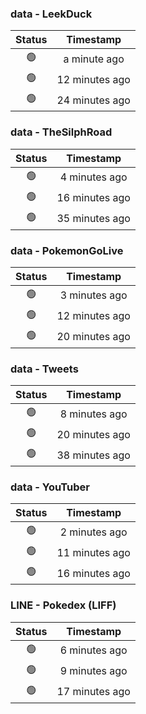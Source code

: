 ### data - LeekDuck
| Status | Timestamp |
|:------:|:---------:|
| 🟢 | a minute ago |
| 🟢 | 12 minutes ago |
| 🟢 | 24 minutes ago |

### data - TheSilphRoad
| Status | Timestamp |
|:------:|:---------:|
| 🟢 | 4 minutes ago |
| 🟢 | 16 minutes ago |
| 🟢 | 35 minutes ago |

### data - PokemonGoLive
| Status | Timestamp |
|:------:|:---------:|
| 🟢 | 3 minutes ago |
| 🟢 | 12 minutes ago |
| 🟢 | 20 minutes ago |

### data - Tweets
| Status | Timestamp |
|:------:|:---------:|
| 🟢 | 8 minutes ago |
| 🟢 | 20 minutes ago |
| 🟢 | 38 minutes ago |

### data - YouTuber
| Status | Timestamp |
|:------:|:---------:|
| 🟢 | 2 minutes ago |
| 🟢 | 11 minutes ago |
| 🟢 | 16 minutes ago |

### LINE - Pokedex (LIFF)
| Status | Timestamp |
|:------:|:---------:|
| 🟢 | 6 minutes ago |
| 🟢 | 9 minutes ago |
| 🟢 | 17 minutes ago |

